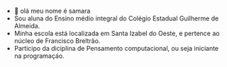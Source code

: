 - 👋 olá meu nome é samara
- Sou aluna do Ensino médio integral do Colégio Estadual Guilherme de Almeida.
- Minha escola está localizada em Santa Izabel do Oeste, e pertence ao núcleo de Francisco Breltrão.
- Participo da diciplina de Pensamento computacional, ou seja iniciante na programaçáo.

<!---
samara1224/samara1224 is a ✨ special ✨ repository because its `README.md` (this file) appears on your GitHub profile.
You can click the Preview link to take a look at your changes.
--->
